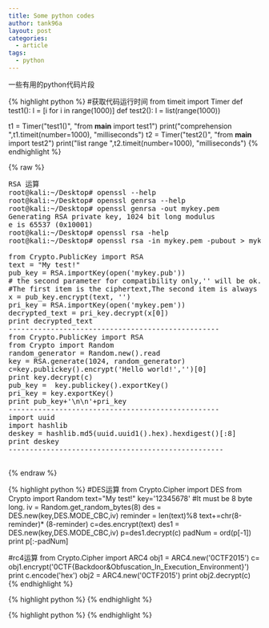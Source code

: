 ```yaml
---
title: Some python codes
author: tank96a
layout: post
categories:
  - article
tags:
  - python
---
```


一些有用的python代码片段

{% highlight python %}
#获取代码运行时间
from  timeit import Timer 
def test1():
    l = [i for i in range(1000)]
def test2():
    l = list(range(1000))
    
t1 = Timer("test1()", "from __main__ import test1")
print("comprehension ",t1.timeit(number=1000), "milliseconds")
t2 = Timer("test2()", "from __main__ import test2")
print("list range ",t2.timeit(number=1000), "milliseconds")
{% endhighlight %}


{% raw %}
<pre>
RSA 运算
root@kali:~/Desktop# openssl --help
root@kali:~/Desktop# openssl genrsa --help
root@kali:~/Desktop# openssl genrsa -out mykey.pem
Generating RSA private key, 1024 bit long modulus
e is 65537 (0x10001)
root@kali:~/Desktop# openssl rsa -help
root@kali:~/Desktop# openssl rsa -in mykey.pem -pubout > mykey.pub

from Crypto.PublicKey import RSA
text = "My test!"
pub_key = RSA.importKey(open('mykey.pub'))
# the second parameter for compatibility only,'' will be ok. Return a tuple with two items.
#The first item is the ciphertext,The second item is always None.
x = pub_key.encrypt(text, '')  
pri_key = RSA.importKey(open('mykey.pem'))
decrypted_text = pri_key.decrypt(x[0])
print decrypted_text
--------------------------------------------------
from Crypto.PublicKey import RSA
from Crypto import Random
random_generator = Random.new().read
key = RSA.generate(1024, random_generator)
c=key.publickey().encrypt('Hello world!','')[0]
print key.decrypt(c)
pub_key =  key.publickey().exportKey()
pri_key = key.exportKey()
print pub_key+'\n\n'+pri_key
--------------------------------------------------
import uuid
import hashlib
deskey = hashlib.md5(uuid.uuid1().hex).hexdigest()[:8]
print deskey
---------------------------------------------------

</pre>
{% endraw %}


{% highlight python %}
#DES运算
from Crypto.Cipher import DES
from Crypto import Random
text="My test!"
key='12345678' #It must be 8 byte long.
iv = Random.get_random_bytes(8)
des = DES.new(key,DES.MODE_CBC,iv)
reminder = len(text)%8
text+=chr(8-reminder)* (8-reminder)
c=des.encrypt(text)
des1 = DES.new(key,DES.MODE_CBC,iv)
p=des1.decrypt(c)
padNum = ord(p[-1])
print p[:-padNum]

#rc4运算
from Crypto.Cipher import ARC4
obj1 = ARC4.new('0CTF2015')
c= obj1.encrypt('0CTF{Backdoor&Obfuscation_In_Execution_Environment}')
print c.encode('hex') 
obj2 = ARC4.new('0CTF2015')
print obj2.decrypt(c)
{% endhighlight %}

{% highlight python %}
{% endhighlight %}

{% highlight python %}
{% endhighlight %}
